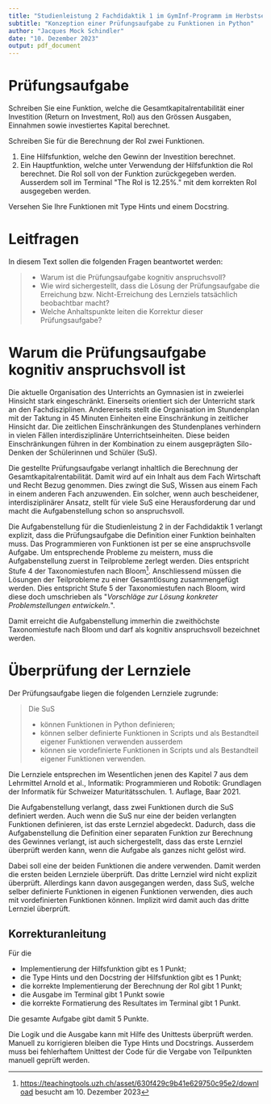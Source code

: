 ```yaml
---
title: "Studienleistung 2 Fachdidaktik 1 im GymInf-Programm im Herbstsemester 2023"
subtitle: "Konzeption einer Prüfungsaufgabe zu Funktionen in Python"
author: "Jacques Mock Schindler"
date: "10. Dezember 2023"
output: pdf_document
---
```


# Prüfungsaufgabe

Schreiben Sie eine Funktion, welche die Gesamtkapitalrentabilität einer
Investition (Return on Investment, RoI) aus den Grössen Ausgaben,
Einnahmen sowie investiertes Kapital berechnet.

Schreiben Sie für die Berechnung der RoI zwei Funktionen.

1. Eine Hilfsfunktion, welche den Gewinn der Investition berechnet.
2. Ein Hauptfunktion, welche unter Verwendung der Hilfsfunktion die RoI
   berechnet. Die RoI soll von der Funktion zurückgegeben werden.
   Ausserdem soll im Terminal "The RoI is 12.25%." mit dem korrekten RoI
   ausgegeben werden.

Versehen Sie Ihre Funktionen mit Type Hints und einem Docstring.


# Leitfragen

In diesem Text sollen die folgenden Fragen beantwortet werden:

>- Warum ist die Prüfungsaufgabe kognitiv anspruchsvoll?
>- Wie wird sichergestellt, dass die Lösung der Prüfungsaufgabe die
>  Erreichung bzw. Nicht-Erreichung des Lernziels tatsächlich beobachtbar
>  macht?
>- Welche Anhaltspunkte leiten die Korrektur dieser
>  Prüfungsaufgabe?

# Warum die Prüfungsaufgabe kognitiv anspruchsvoll ist

Die aktuelle Organisation des Unterrichts an Gymnasien ist in zweierlei
Hinsicht stark eingeschränkt. Einerseits orientiert sich der Unterricht
stark an den Fachdisziplinen. Andererseits stellt die
Organisation im Stundenplan mit der Taktung in 45 Minuten Einheiten eine
Einschränkung in zeitlicher Hinsicht dar.
Die zeitlichen Einschränkungen des Stundenplanes verhindern in vielen
Fällen interdisziplinäre Unterrichtseinheiten.
Diese beiden Einschränkungen führen in der Kombination zu einem
ausgeprägten Silo-Denken der Schülerinnen und Schüler (SuS).

Die gestellte Prüfungsaufgabe verlangt inhaltlich die Berechnung der
Gesamtkapitalrentabilität. Damit wird auf ein Inhalt aus dem Fach
Wirtschaft und Recht Bezug genommen. Dies zwingt die SuS, Wissen aus
einem Fach in einem anderen Fach anzuwenden. Ein solcher, wenn auch
bescheidener, interdisziplinärer Ansatz, stellt für viele SuS eine
Herausforderung dar und macht die Aufgabenstellung schon so
anspruchsvoll.

Die Aufgabenstellung für die Studienleistung 2 in der Fachdidaktik 1
verlangt explizit, dass die Prüfungsaufgabe die Definition einer
Funktion beinhalten muss. Das Programmieren von Funktionen ist per se
eine anspruchsvolle Aufgabe. Um entsprechende Probleme zu meistern, muss
die Aufgabenstellung zuerst in Teilprobleme zerlegt werden. Dies
entspricht Stufe 4 der Taxonomiestufen nach Bloom[^1]. 
Anschliessend müssen die Lösungen der Teilprobleme zu einer Gesamtlösung
zusammengefügt werden. Dies entspricht Stufe 5 der Taxonomiestufen nach
Bloom, wird diese doch umschrieben als "*Vorschläge zur Lösung konkreter
Problemstellungen entwickeln.*".

Damit erreicht die Aufgabenstellung immerhin die zweithöchste
Taxonomiestufe nach Bloom und darf als kognitiv anspruchsvoll bezeichnet
werden.

# Überprüfung der Lernziele

Der Prüfungsaufgabe liegen die folgenden Lernziele zugrunde:

>Die SuS
>- können Funktionen in Python definieren;
>- können selber definierte Funktionen in Scripts und als Bestandteil
>  eigener Funktionen verwenden ausserdem
>- können sie vordefinierte Funktionen in Scripts und als Bestandteil
>  eigener Funktionen verwenden.

Die Lernziele entsprechen im Wesentlichen jenen des Kapitel 7 aus dem
Lehrmittel Arnold et al., Informatik: Programmieren und Robotik:
Grundlagen der Informatik für Schweizer Maturitätsschulen. 1. Auflage,
Baar 2021.

Die Aufgabenstellung verlangt, dass zwei Funktionen durch die SuS
definiert werden. Auch wenn die SuS nur eine der beiden verlangten
Funktionen definieren, ist das erste Lernziel abgedeckt. Dadurch,
dass die Aufgabenstellung die Definition einer separaten Funktion zur
Berechnung des Gewinnes verlangt, ist auch sichergestellt, dass das
erste Lernziel überprüft werden kann, wenn die Aufgabe als ganzes nicht
gelöst wird.



Dabei soll eine der beiden Funktionen die andere
verwenden. Damit werden die ersten beiden Lernziele überprüft. Das
dritte Lernziel wird nicht explizit überprüft. Allerdings kann davon
ausgegangen werden, dass SuS, welche selber definierte Funktionen in
eigenen Funktionen verwenden, dies auch mit vordefinierten Funktionen
können. Implizit wird damit auch das dritte Lernziel überprüft.

## Korrekturanleitung

Für die

- Implementierung der Hilfsfunktion gibt es 1 Punkt;
- die Type Hints und den Docstring der Hilfsfunktion gibt es 1 Punkt;
- die korrekte Implementierung der Berechnung der RoI gibt 1 Punkt;
- die Ausgabe im Terminal gibt 1 Punkt sowie
- die korrekte Formatierung des Resultates im Terminal gibt 1 Punkt.

Die gesamte Aufgabe gibt damit 5 Punkte.

Die Logik und die Ausgabe kann mit Hilfe des Unittests überprüft werden.
Manuell zu korrigieren bleiben die Type Hints und Docstrings. Ausserdem
muss bei fehlerhaftem Unittest der Code für die Vergabe von Teilpunkten
manuell geprüft werden.



[^1]: https://teachingtools.uzh.ch/asset/630f429c9b41e629750c95e2/download
    besucht am 10. Dezember 2023
